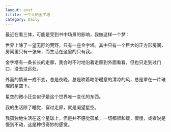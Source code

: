 ```yaml
---
layout: post
titile: 一个人的金字塔
category: Daily
---
```


最近在看三体，可能是受到书中场景的影响，我做这样一个梦：  

世界上除了一望无际的荒野，只有一座金字塔。其中只有一个巨大的正方形房间，房间里只有一张床，而生活在这里的只有我。  

金字塔有一条长长的走廊，我会时不时地沿着走廊到外面看看，但也只走到过门口，没去过远处。  

外面的情景一成不变，总是夜晚，总是吹着略带暖意的清凉的风，总是罩在一片璀璨的星空下。  

星空的微小迁变似乎是这个世界唯一变化的东西。  

我的生活除了睡觉，穿过走廊，就是凝望星空。  

我孤独地生活在这个星球上，但是并不感觉孤单，一切都很和缓，很慢，或者说是慢到不动，这是种很奇妙的感觉。
